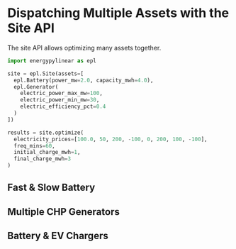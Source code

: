 # Dispatching Multiple Assets with the Site API

The site API allows optimizing many assets together.

```python
import energypylinear as epl

site = epl.Site(assets=[
  epl.Battery(power_mw=2.0, capacity_mwh=4.0),
  epl.Generator(
    electric_power_max_mw=100,
    electric_power_min_mw=30,
    electric_efficiency_pct=0.4
  )
])

results = site.optimize(
  electricity_prices=[100.0, 50, 200, -100, 0, 200, 100, -100],
  freq_mins=60,
  initial_charge_mwh=1,
  final_charge_mwh=3
)
```

## Fast & Slow Battery

## Multiple CHP Generators

## Battery & EV Chargers
